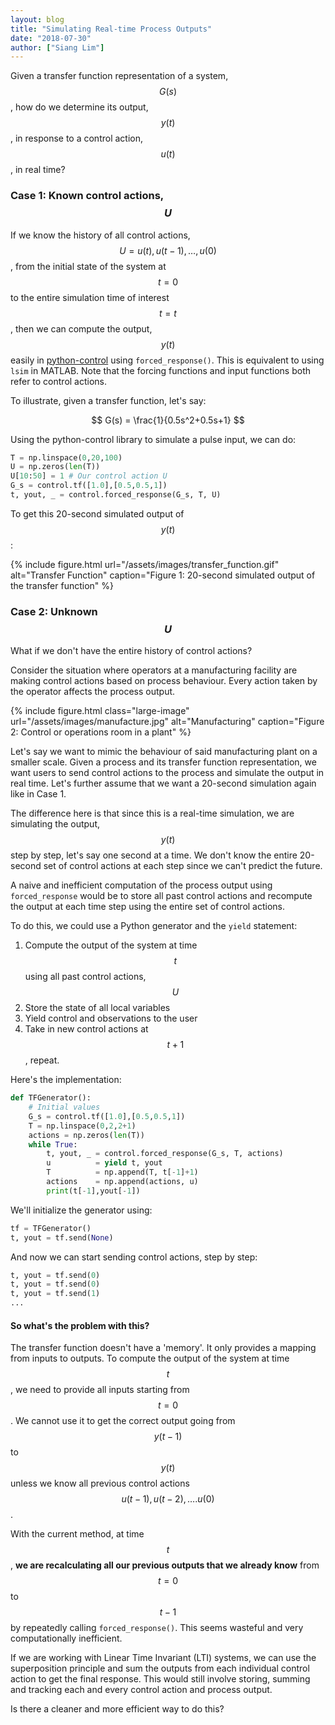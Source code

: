 ```yaml
---
layout: blog
title: "Simulating Real-time Process Outputs"
date: "2018-07-30"
author: ["Siang Lim"]
---
```


Given a transfer function representation of a system, $$ G(s) $$, how do we determine its output, $$ y(t) $$, in response to a control action, $$ u(t) $$, in real time?

### Case 1: Known control actions, $$U$$

If we know the history of all control actions, $$U = u(t), u(t-1), \dots, u(0)$$, from the initial state of the system at $$t=0$$ to the entire simulation time of interest $$t=t$$, then we can compute the output, $$y(t)$$ easily in [python-control](https://github.com/python-control/python-control) using `forced_response()`. This is equivalent to using `lsim` in MATLAB. Note that the forcing functions and input functions both refer to control actions.

To illustrate, given a transfer function, let's say:

$$
G(s) = \frac{1}{0.5s^2+0.5s+1}
$$

Using the python-control library to simulate a pulse input, we can do:
```python
T = np.linspace(0,20,100)
U = np.zeros(len(T))
U[10:50] = 1 # Our control action U
G_s = control.tf([1.0],[0.5,0.5,1])
t, yout, _ = control.forced_response(G_s, T, U)
```

To get this 20-second simulated output of $$ y(t) $$:

{% include figure.html url="/assets/images/transfer_function.gif" alt="Transfer Function" caption="Figure 1: 20-second simulated output of the transfer function" %}

### Case 2: Unknown $$U$$
What if we don't have the entire history of control actions?

Consider the situation where operators at a manufacturing facility are making control actions based on process behaviour. Every action taken by the operator affects the process output. 

{% include figure.html class="large-image" url="/assets/images/manufacture.jpg" alt="Manufacturing" caption="Figure 2: Control or operations room in a plant" %}

Let's say we want to mimic the behaviour of said manufacturing plant on a smaller scale. Given a process and its transfer function representation, we want users to send control actions to the process and simulate the output in real time. Let's further assume that we want a 20-second simulation again like in Case 1.

The difference here is that since this is a real-time simulation, we are simulating the output, $$ y(t) $$ step by step, let's say one second at a time. We don't know the entire 20-second set of control actions at each step since we can't predict the future.

A naive and inefficient computation of the process output using `forced_response` would be to store all past control actions and recompute the output at each time step using the entire set of control actions. 

To do this, we could use a Python generator and the `yield` statement:

1. Compute the output of the system at time $$t$$ using all past control actions, $$U$$
2. Store the state of all local variables
3. Yield control and observations to the user
4. Take in new control actions at $$t+1$$, repeat.

Here's the implementation:
```python
def TFGenerator():
    # Initial values
    G_s = control.tf([1.0],[0.5,0.5,1])
    T = np.linspace(0,2,2+1)
    actions = np.zeros(len(T))
    while True:
        t, yout, _ = control.forced_response(G_s, T, actions)
        u          = yield t, yout
        T          = np.append(T, t[-1]+1)
        actions    = np.append(actions, u)
        print(t[-1],yout[-1])
```

We'll initialize the generator using:
```python
tf = TFGenerator()
t, yout = tf.send(None)
```

And now we can start sending control actions, step by step:
```python
t, yout = tf.send(0)
t, yout = tf.send(0)
t, yout = tf.send(1)
...
```

#### So what's the problem with this? 
The transfer function doesn't have a 'memory'. It only provides a mapping from inputs to outputs. To compute the output of the system at time $$t$$, we need to provide all inputs starting from $$t=0$$. We cannot use it to get the correct output going from $$y(t-1)$$ to $$y(t)$$ unless we know all previous control actions $$ u(t-1), u(t-2), \dots. u(0) $$.

With the current method, at time $$t$$, **we are recalculating all our previous outputs that we already know** from $$t=0$$ to $$t-1$$ by repeatedly calling `forced_response()`. This seems wasteful and very computationally inefficient.

If we are working with Linear Time Invariant (LTI) systems, we can use the superposition principle and sum the outputs from each individual control action to get the final response. This would still involve storing, summing and tracking each and every control action and process output.

Is there a cleaner and more efficient way to do this?